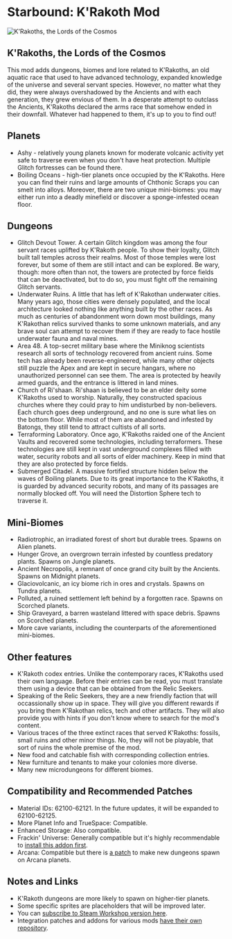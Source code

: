 #  Starbound: K'Rakoth Mod
![K'Rakoths, the Lords of the Cosmos](https://steamuserimages-a.akamaihd.net/ugc/1617345978457515522/13D6F1B5F968DCC35D5CB519E05610013FD5C766/?imw=5000&imh=5000&ima=fit&impolicy=Letterbox&imcolor=%23000000&letterbox=false)

## K'Rakoths, the Lords of the Cosmos

This mod adds dungeons, biomes and lore related to K'Rakoths, an old aquatic race that used to have advanced technology, expanded knowledge of the universe and several servant species. However, no matter what they did, they were always overshadowed by the Ancients and with each generation, they grew envious of them. In a desperate attempt to outclass the Ancients, K'Rakoths declared the arms race that somehow ended in their downfall. Whatever had happened to them, it's up to you to find out!

## Planets
- Ashy - relatively young planets known for moderate volcanic activity yet safe to traverse even when you don't have heat protection. Multiple Glitch fortresses can be found there.
- Boiling Oceans - high-tier planets once occupied by the K'Rakoths. Here you can find their ruins and large amounts of Chthonic Scraps you can smelt into alloys. Moreover, there are two unique mini-biomes: you may either run into a deadly minefield or discover a sponge-infested ocean floor.

## Dungeons
- Glitch Devout Tower. A certain Glitch kingdom was among the four servant races uplifted by K'Rakoth people. To show their loyalty, Glitch built tall temples across their realms. Most of those temples were lost forever, but some of them are still intact and can be explored. Be wary, though: more often than not, the towers are protected by force fields that can be deactivated, but to do so, you must fight off the remaining Glitch servants.
- Underwater Ruins. A little that has left of K'Rakothan underwater cities. Many years ago, those cities were densely populated, and the local architecture looked nothing like anything built by the other races. As much as centuries of abandonment worn down most buildings, many K'Rakothan relics survived thanks to some unknown materials, and any brave soul can attempt to recover them if they are ready to face hostile underwater fauna and naval mines.
- Area 48. A top-secret military base where the Miniknog scientists research all sorts of technology recovered from ancient ruins. Some tech has already been reverse-engineered, while many other objects still puzzle the Apex and are kept in secure hangars, where no unauthorized personnel can see them. The area is protected by heavily armed guards, and the entrance is littered in land mines.
- Church of Ri'shaan. Ri'shaan is believed to be an elder deity some K'Rakoths used to worship. Naturally, they constructed spacious churches where they could pray to him undisturbed by non-believers. Each church goes deep underground, and no one is sure what lies on the bottom floor. While most of them are abandoned and infested by Batongs, they still tend to attract cultists of all sorts.
- Terraforming Laboratory. Once ago, K'Rakoths raided one of the Ancient Vaults and recovered some technologies, including terraformers. These technologies are still kept in vast underground complexes filled with water, security robots and all sorts of elder machinery. Keep in mind that they are also protected by force fields.
- Submerged Citadel. A massive fortified structure hidden below the waves of Boiling planets. Due to its great importance to the K'Rakoths, it is guarded by advanced security robots, and many of its passages are normally blocked off. You will need the Distortion Sphere tech to traverse it.

## Mini-Biomes
- Radiotrophic, an irradiated forest of short but durable trees. Spawns on Alien planets.
- Hunger Grove, an overgrown terrain infested by countless predatory plants. Spawns on Jungle planets.
- Ancient Necropolis, a remnant of once grand city built by the Ancients. Spawns on Midnight planets.
- Glaciovolcanic, an icy biome rich in ores and crystals. Spawns on Tundra planets.
- Polluted, a ruined settlement left behind by a forgotten race. Spawns on Scorched planets.
- Ship Graveyard, a barren wasteland littered with space debris. Spawns on Scorched planets.
- More cave variants, including the counterparts of the aforementioned mini-biomes.

## Other features
- K'Rakoth codex entries. Unlike the contemporary races, K'Rakoths used their own language. Before their entries can be read, you must translate them using a device that can be obtained from the Relic Seekers.
- Speaking of the Relic Seekers, they are a new friendly faction that will occassionally show up in space. They will give you different rewards if you bring them K'Rakothan relics, tech and other artifacts. They will also provide you with hints if you don't know where to search for the mod's content.
- Various traces of the three extinct races that served K'Rakoths: fossils, small ruins and other minor things. No, they will not be playable, that sort of ruins the whole premise of the mod.
- New food and catchable fish with corresponding collection entries.
- New furniture and tenants to make your colonies more diverse.
- Many new microdungeons for different biomes.

## Compatibility and Recommended Patches
- Material IDs: 62100-62121. In the future updates, it will be expanded to 62100-62125.
- More Planet Info and TrueSpace: Compatible.
- Enhanced Storage: Also compatible.
- Frackin' Universe: Generally compatible but it's highly recommendable to [install this addon first](https://steamcommunity.com/sharedfiles/filedetails/?id=2605267672).
- Arcana: Compatible but there is [a patch](https://steamcommunity.com/sharedfiles/filedetails/?id=2607069863) to make new dungeons spawn on Arcana planets.

## Notes and Links
- K'Rakoth dungeons are more likely to spawn on higher-tier planets.
- Some specific sprites are placeholders that will be improved later.
- You can [subscribe to Steam Workshop version here](https://steamcommunity.com/workshop/filedetails/?id=2604255131).
- Integration patches and addons for various mods [have their own repository](https://github.com/AngryTurret/K-Rakoth-Mod-Patches).
